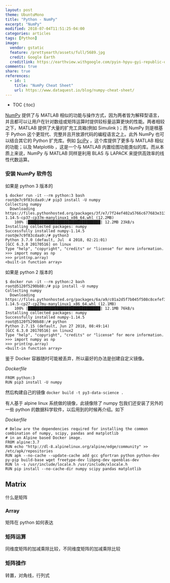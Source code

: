 ```yaml
---
layout: post
theme: UbuntuMono
title: "Python - NumPy"
excerpt: "NumPy"
modified: 2018-07-04T11:51:25-04:00
categories: articles
tags: [Python]
image:
  vendor: gstatic
  feature: /prettyearth/assets/full/5689.jpg
  credit: Google Earth
  creditlink: https://earthview.withgoogle.com/pyin-hpyu-gyi-republic-of-the-union-of-myanmar-5689
comments: true
share: true
references:
  - id: 1
    title: "NumPy Cheat Sheet"
    url: https://www.dataquest.io/blog/numpy-cheat-sheet/
---
```


<style>
.blog__post .mdl-card__media.mdl-color-text--grey-50 {
  background-blend-mode: difference;
}
</style>

* TOC
{:toc}

[NumPy][numpy] 提供了与 MATLAB 相似的功能与操作方式，因为两者皆为解释型语言，并且都可以让用户在针对数组或矩阵运算时提供较标量运算更快的性能。两者相较之下，MATLAB 提供了大量的扩充工具箱(例如 Simulink )；而 NumPy 则是根基于 Python 这个更现代、完整并且开放源代码的编程语言之上。此外 NumPy 也可以结合其它的 Python 扩充库。例如 [SciPy][scipy] ，这个库提供了更多与 MATLAB 相似的功能；以及 Matplotlib ，这是一个与 MATLAB 内置绘图功能类似的库。而从本质上来说，NumPy 与 MATLAB 同样是利用 BLAS 与 LAPACK 来提供高效率的线性代数运算。

### 安装 NumPy 软件包

如果是 python 3 版本的
```
$ docker run -it --rm python:3 bash
root@e7c9f83cdaa9:/# pip3 install -U numpy
Collecting numpy
  Downloading https://files.pythonhosted.org/packages/3f/e7/7f24ef402a5766c677683e313c5595137d754cb9eb1c99627803280e79d5/numpy-1.14.5-cp37-cp37m-manylinux1_x86_64.whl (12.2MB)
    100% |████████████████████████████████| 12.2MB 23kB/s
Installing collected packages: numpy
Successfully installed numpy-1.14.5
root@e7c9f83cdaa9:/# python3
Python 3.7.0 (default, Jul  4 2018, 02:21:01)
[GCC 6.3.0 20170516] on linux
Type "help", "copyright", "credits" or "license" for more information.
>>> import numpy as np
>>> print(np.array)
<built-in function array>
```

如果是 python 2 版本的
```
$ docker run -it --rm python:2 bash
root@5120f5290b88:/# pip install -U numpy
Collecting numpy
  Downloading https://files.pythonhosted.org/packages/6a/a9/c01a2d5f7b045f508c8cefef3b079fe8c413d05498ca0ae877cffa230564/numpy-1.14.5-cp27-cp27mu-manylinux1_x86_64.whl (12.1MB)
    100% |████████████████████████████████| 12.1MB 76kB/s
Installing collected packages: numpy
Successfully installed numpy-1.14.5
root@5120f5290b88:/# python
Python 2.7.15 (default, Jun 27 2018, 08:49:14)
[GCC 6.3.0 20170516] on linux2
Type "help", "copyright", "credits" or "license" for more information.
>>> import numpy as np
>>> print(np.array)
<built-in function array>
```

鉴于 Docker 容器随时可能被丢弃，所以最好的办法是创建自定义镜像。

*Dockerfile*
```
FROM python:3
RUN pip3 install -U numpy
```
然后构建自己的镜像
`docker build -t py3-data-science .`

有人基于 alpine linux 系统做的镜像，此镜像除了 numpy 包我们还安装了另外的一些 python 的数据科学软件，以后用到的时候再介绍。如下

*Dockerfile*
```
# Below are the dependencies required for installing the common combination of numpy, scipy, pandas and matplotlib
# in an Alpine based Docker image.
FROM alpine:3.7
RUN echo "http://dl-8.alpinelinux.org/alpine/edge/community" >> /etc/apk/repositories
RUN apk --no-cache --update-cache add gcc gfortran python python-dev py-pip build-base wget freetype-dev libpng-dev openblas-dev
RUN ln -s /usr/include/locale.h /usr/include/xlocale.h
RUN pip install --no-cache-dir numpy scipy pandas matplotlib
```

## Matrix

什么是矩阵

### Array

矩阵在 python 如何表达

### 矩阵运算

同维度矩阵的加减乘除比较，不同维度矩阵的加减乘除比较

### 矩阵操作

转置，对角线，行列式



[numpy]:http://www.numpy.org/
[scipy]:https://www.scipy.org/
